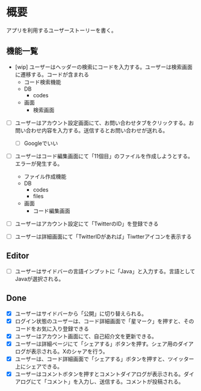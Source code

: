 # 概要

アプリを利用するユーザーストーリーを書く。

## 機能一覧

- [wip] ユーザーはヘッダーの検索にコードを入力する。ユーザーは検索画面に遷移する。コードが含まれる
  - コード検索機能
  - DB
    - codes
  - 画面
    - 検索画面



- [ ] ユーザーはアカウント設定画面にて、お問い合わせタブをクリックする。お問い合わせ内容を入力する。送信するとお問い合わせが送れる。
  - [ ] Googleでいい


- [ ] ユーザーはコード編集画面にて「11個目」のファイルを作成しようとする。エラーが発生する。
  - ファイル作成機能
  - DB
    - codes
    - files
  - 画面
    - コード編集画面


- [ ] ユーザーはアカウント設定にて「TwitterのID」を登録できる
- [ ] ユーザーは詳細画面にて「TwitterIDがあれば」Tiwtterアイコンを表示する

## Editor

- [ ] ユーザーはサイドバーの言語インプットに「Java」と入力する。言語としてJavaが選択される。

## Done

- [x] ユーザーはサイドバーから「公開」に切り替えられる。
- [x] ログイン状態のユーザーは、コード詳細画面で「星マーク」を押すと、そのコードをお気に入り登録できる
- [x] ユーザーはアカウント画面にて、自己紹介文を更新できる。
- [x] ユーザーは詳細ページにて「シェアする」ボタンを押す。シェア用のダイアログが表示される。Xのシャアを行う。
- [x] ユーザーは、コード詳細画面で「シェアする」ボタンを押すと、ツイッター上にシェアできる。
- [x] ユーザーはコメントボタンを押すとコメントダイアログが表示される。ダイアログにて「コメント」を入力し、送信する。コメントが投稿される。